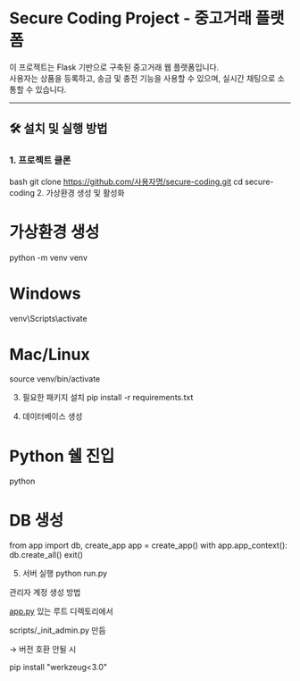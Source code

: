 # Secure Coding Project - 중고거래 플랫폼

이 프로젝트는 Flask 기반으로 구축된 중고거래 웹 플랫폼입니다.  
사용자는 상품을 등록하고, 송금 및 충전 기능을 사용할 수 있으며, 실시간 채팅으로 소통할 수 있습니다.

---

## 🛠️ 설치 및 실행 방법

### 1. 프로젝트 클론

bash
git clone https://github.com/사용자명/secure-coding.git
cd secure-coding 2. 가상환경 생성 및 활성화

# 가상환경 생성

python -m venv venv

# Windows

venv\Scripts\activate

# Mac/Linux

source venv/bin/activate

3. 필요한 패키지 설치
   pip install -r requirements.txt

4. 데이터베이스 생성

# Python 쉘 진입

python

# DB 생성

from app import db, create_app
app = create_app()
with app.app_context():
db.create_all()
exit()

5. 서버 실행
   python run.py

관리자 계정 생성 방법

[app.py](http://app.py) 있는 루트 디렉토리에서

scripts/\_init_admin.py 만듬

→ 버전 호환 안될 시

pip install "werkzeug<3.0"
